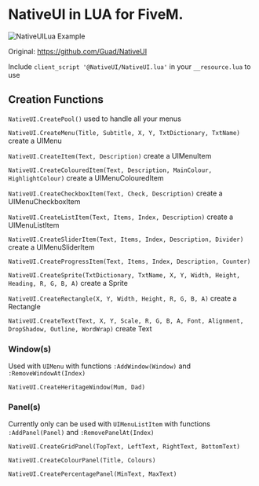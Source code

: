 # NativeUI in LUA for FiveM.
![NativeUILua Example](https://i.gyazo.com/dbf3d6bed1f98fb765e5c8f25b504607.png)

Original: https://github.com/Guad/NativeUI

Include `client_script '@NativeUI/NativeUI.lua'` in your `__resource.lua` to use

## Creation Functions

`NativeUI.CreatePool()` used to handle all your menus

`NativeUI.CreateMenu(Title, Subtitle, X, Y, TxtDictionary, TxtName)` create a UIMenu

`NativeUI.CreateItem(Text, Description)` create a UIMenuItem

`NativeUI.CreateColouredItem(Text, Description, MainColour, HighlightColour)` create a UIMenuColouredItem

`NativeUI.CreateCheckboxItem(Text, Check, Description)` create a UIMenuCheckboxItem

`NativeUI.CreateListItem(Text, Items, Index, Description)` create a UIMenuListItem

`NativeUI.CreateSliderItem(Text, Items, Index, Description, Divider)` create a UIMenuSliderItem

`NativeUI.CreateProgressItem(Text, Items, Index, Description, Counter)`

`NativeUI.CreateSprite(TxtDictionary, TxtName, X, Y, Width, Height, Heading, R, G, B, A)` create a Sprite

`NativeUI.CreateRectangle(X, Y, Width, Height, R, G, B, A)` create a Rectangle

`NativeUI.CreateText(Text, X, Y, Scale, R, G, B, A, Font, Alignment, DropShadow, Outline, WordWrap)` create Text

### Window(s)

Used with `UIMenu` with functions `:AddWindow(Window)` and `:RemoveWindowAt(Index)`

`NativeUI.CreateHeritageWindow(Mum, Dad)`

### Panel(s)

Currently only can be used with `UIMenuListItem` with functions `:AddPanel(Panel)` and `:RemovePanelAt(Index)`

`NativeUI.CreateGridPanel(TopText, LeftText, RightText, BottomText)`

`NativeUI.CreateColourPanel(Title, Colours)`

`NativeUI.CreatePercentagePanel(MinText, MaxText)`
